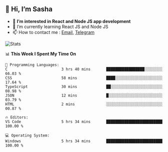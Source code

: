 ## 👋 Hi, I’m Sasha

- 👀 **I’m interested in React and Node JS app development** 
- 🌱 I’m currently learning React JS and Node JS
- 📫 How to contact me : [Email](mailto:sanyuchilas@gmail.com), [Telegram](https://t.me/sanyuchilas)

![Stats](https://github-readme-stats.vercel.app/api?username=sanyuchilas&show_icons=true&theme=react&hide=issues&count_private=true&layout=compact)

<!--START_SECTION:waka-->
📊 **This Week I Spent My Time On** 

```text
💬 Programming Languages: 
C                        3 hrs 40 mins       █████████████████░░░░░░░░   66.03 % 
CSS                      58 mins             ████░░░░░░░░░░░░░░░░░░░░░   17.64 % 
TypeScript               30 mins             ██░░░░░░░░░░░░░░░░░░░░░░░   08.98 % 
JSON                     12 mins             █░░░░░░░░░░░░░░░░░░░░░░░░   03.79 % 
HTML                     2 mins              ░░░░░░░░░░░░░░░░░░░░░░░░░   00.87 % 

🔥 Editors: 
VS Code                  5 hrs 34 mins       █████████████████████████   100.00 % 

💻 Operating System: 
Windows                  5 hrs 34 mins       █████████████████████████   100.00 % 
```


<!--END_SECTION:waka-->
